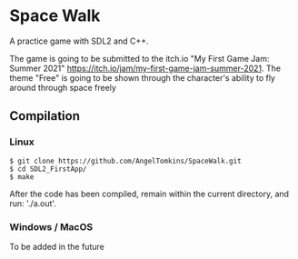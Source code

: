 # Space Walk
A practice game with SDL2 and C++.

The game is going to be submitted to the itch.io "My First Game Jam: Summer 2021" https://itch.io/jam/my-first-game-jam-summer-2021.
The theme "Free" is going to be shown through the character's ability to fly around through space freely

## Compilation


### Linux
```
$ git clone https://github.com/AngelTomkins/SpaceWalk.git
$ cd SDL2_FirstApp/
$ make
```
After the code has been compiled, remain within the current directory, and run: './a.out'.


### Windows / MacOS
To be added in the future


